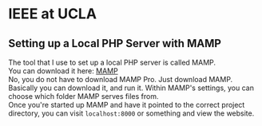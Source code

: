# IEEE at UCLA

## Setting up a Local PHP Server with MAMP
The tool that I use to set up a local PHP server is called MAMP.  
You can download it here: [MAMP](https://www.mamp.info/en/)  
No, you do not have to download MAMP Pro. Just download MAMP.  
Basically you can download it, and run it. Within MAMP's settings, you can
choose which folder MAMP serves files from.  
Once you're started up MAMP and have it pointed to the correct project
directory, you can visit `localhost:8000` or something and view the website.
